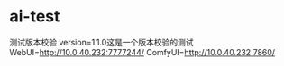 # ai-test
测试版本校验 version=1.1.0这是一个版本校验的测试
WebUI=http://10.0.40.232:7777244/
ComfyUI=http://10.0.40.232:7860/

